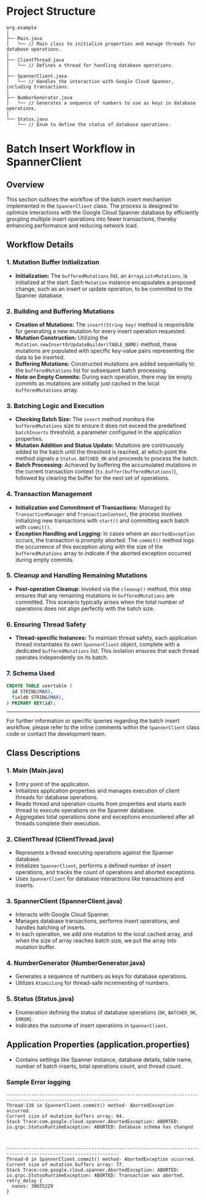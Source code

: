 # Project Structure  
```text
org.example
│
├── Main.java
│   └── // Main class to initialize properties and manage threads for database operations.
│
├── ClientThread.java
│   └── // Defines a thread for handling database operations.
│
├── SpannerClient.java
│   └── // Handles the interaction with Google Cloud Spanner, including transactions.
│
├── NumberGenerator.java
│   └── // Generates a sequence of numbers to use as keys in database operations.
│
└── Status.java
    └── // Enum to define the status of database operations.

```
# Batch Insert Workflow in SpannerClient

## Overview
This section outlines the workflow of the batch insert mechanism implemented in the `SpannerClient` class. The process is designed to optimize interactions with the Google Cloud Spanner database by efficiently grouping multiple insert operations into fewer transactions, thereby enhancing performance and reducing network load.

## Workflow Details

### 1. Mutation Buffer Initialization
- **Initialization:** The `bufferedMutations` list, an `ArrayList<Mutation>`, is initialized at the start. Each `Mutation` instance encapsulates a proposed change, such as an insert or update operation, to be committed to the Spanner database.

### 2. Building and Buffering Mutations
- **Creation of Mutations:** The `insert(String key)` method is responsible for generating a new mutation for every insert operation requested.
- **Mutation Construction:** Utilizing the `Mutation.newInsertOrUpdateBuilder(TABLE_NAME)` method, these mutations are populated with specific key-value pairs representing the data to be inserted.
- **Buffering Mutations:** Constructed mutations are added sequentially to the `bufferedMutations` list for subsequent batch processing.
- **Note on Empty Commits:** During each operation, there may be empty commits as mutations are initially just cached in the local `bufferedMutations` array.

### 3. Batching Logic and Execution
- **Checking Batch Size:** The `insert` method monitors the `bufferedMutations` size to ensure it does not exceed the predefined `batchInserts` threshold, a parameter configured in the application properties.
- **Mutation Addition and Status Update:** Mutations are continuously added to the batch until the threshold is reached, at which point the method signals a `Status.BATCHED_OK` and proceeds to process the batch.
- **Batch Processing:** Achieved by buffering the accumulated mutations in the current transaction context (`tx.buffer(bufferedMutations)`), followed by clearing the buffer for the next set of operations.

### 4. Transaction Management
- **Initialization and Commitment of Transactions:** Managed by `TransactionManager` and `TransactionContext`, the process involves initializing new transactions with `start()` and committing each batch with `commit()`.
- **Exception Handling and Logging:** In cases where an `AbortedException` occurs, the transaction is promptly aborted. The `commit()` method logs the occurrence of this exception along with the size of the `bufferedMutations` array to indicate if the aborted exception occurred during empty commits.

### 5. Cleanup and Handling Remaining Mutations
- **Post-operation Cleanup:** Invoked via the `cleanup()` method, this step ensures that any remaining mutations in `bufferedMutations` are committed. This scenario typically arises when the total number of operations does not align perfectly with the batch size.

### 6. Ensuring Thread Safety
- **Thread-specific Instances:** To maintain thread safety, each application thread instantiates its own `SpannerClient` object, complete with a dedicated `bufferedMutations` list. This isolation ensures that each thread operates independently on its batch.

### 7. Schema Used
```sql
CREATE TABLE usertable (
  id STRING(MAX),
  field0 STRING(MAX),
) PRIMARY KEY(id);
```

---

For further information or specific queries regarding the batch insert workflow, please refer to the inline comments within the `SpannerClient` class code or contact the development team.


## Class Descriptions

### 1. Main (Main.java)
- Entry point of the application.
- Initializes application properties and manages execution of client threads for database operations.
- Reads thread and operation counts from properties and starts each thread to execute operations on the Spanner database.
- Aggregates total operations done and exceptions encountered after all threads complete their execution.

### 2. ClientThread (ClientThread.java)
- Represents a thread executing operations against the Spanner database.
- Initializes `SpannerClient`, performs a defined number of insert operations, and tracks the count of operations and aborted exceptions.
- Uses `SpannerClient` for database interactions like transactions and inserts.

### 3. SpannerClient (SpannerClient.java)
- Interacts with Google Cloud Spanner.
- Manages database transactions, performs insert operations, and handles batching of inserts.
- In each operation, we add one mutation to the local cached array, and when the size of array reaches batch size, we put the array into mutation buffer.

### 4. NumberGenerator (NumberGenerator.java)
- Generates a sequence of numbers as keys for database operations.
- Utilizes `AtomicLong` for thread-safe incrementing of numbers.

### 5. Status (Status.java)
- Enumeration defining the status of database operations (`OK`, `BATCHED_OK`, `ERROR`).
- Indicates the outcome of insert operations in `SpannerClient`.

## Application Properties (application.properties)
- Contains settings like Spanner instance, database details, table name, number of batch inserts, total operations count, and thread count.

### Sample Error logging
```text
---------------------------------------------------------------------------------------------------------------
Thread-138 in SpannerClient.commit() method- AbortedException occurred.
Current size of mutation buffers array: 94.
Stack Trace:com.google.cloud.spanner.AbortedException: ABORTED: io.grpc.StatusRuntimeException: ABORTED: Database schema has changed



---------------------------------------------------------------------------------------------------------------
Thread-0 in SpannerClient.commit() method- AbortedException occurred.
Current size of mutation buffers array: 77.
Stack Trace:com.google.cloud.spanner.AbortedException: ABORTED: io.grpc.StatusRuntimeException: ABORTED: Transaction was aborted.
retry_delay {
  nanos: 38655229
}
```